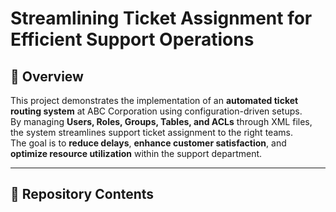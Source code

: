 # Streamlining Ticket Assignment for Efficient Support Operations

## 📌 Overview
This project demonstrates the implementation of an **automated ticket routing system** at ABC Corporation using configuration-driven setups.  
By managing **Users, Roles, Groups, Tables, and ACLs** through XML files, the system streamlines support ticket assignment to the right teams.  
The goal is to **reduce delays**, **enhance customer satisfaction**, and **optimize resource utilization** within the support department.

---

## 📂 Repository Contents

